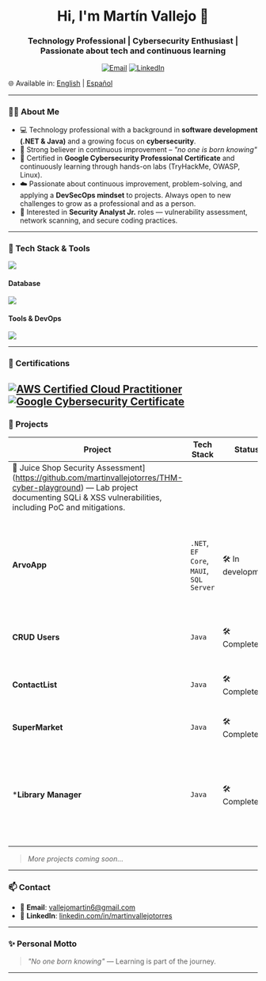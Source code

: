 <h1 align="center">Hi, I'm Martín Vallejo 👋</h1>
<h3 align="center">Technology Professional | Cybersecurity Enthusiast | Passionate about tech and continuous learning</h3>

<p align="center">
  <a href="mailto:vallejomartin6@gmail.com"><img alt="Email" src="https://img.shields.io/badge/Email-d14836?logo=gmail&style=for-the-badge&logoColor=white"></a>
  <a href="https://www.linkedin.com/in/martinvallejotorres"><img alt="LinkedIn" src="https://img.shields.io/badge/LinkedIn-blue?logo=linkedin&style=for-the-badge&logoColor=white"></a>
</p>

🌐 Available in: [English](README.md) | [Español](README.es.md)

---

### 👨‍💻 About Me

- 💻 Technology professional with a background in **software development (.NET & Java)** and a growing focus on **cybersecurity**. 
- 🧠 Strong believer in continuous improvement – _"no one is born knowing"_
- 🧰 Certified in **Google Cybersecurity Professional Certificate** and continuously learning through hands-on labs (TryHackMe, OWASP, Linux).
- ☁️ Passionate about continuous improvement, problem-solving, and applying a **DevSecOps mindset** to projects. Always open to new challenges to grow as a professional and as a person.
- 🎯 Interested in **Security Analyst Jr.** roles — vulnerability assessment, network scanning, and secure coding practices. 

---

### 🧰 Tech Stack & Tools

![](https://skillicons.dev/icons?i=cs,java,linux,c,js,html,css,dotnet&perline=3)

#### Database

![](https://skillicons.dev/icons?i=postgres,mysql)

#### Tools & DevOps

![](https://skillicons.dev/icons?i=aws,azure,docker,git,github,notion,postman,visualstudio&perline=4)

---

### 📜 Certifications

[![AWS Certified Cloud Practitioner](https://images.credly.com/size/110x110/images/00634f82-b07f-4bbd-a6bb-53de397fc3a6/image.png)](https://www.credly.com/badges/49a20772-7563-4bc5-bf87-3d33d602c6b9)
[![Google Cybersecurity Certificate](https://upload.wikimedia.org/wikipedia/commons/thumb/2/2f/Google_2015_logo.svg/110px-Google_2015_logo.svg.png)](https://coursera.org/verify/professional-cert/D4OJ7NBCTL63)
---

### 🚀 Projects

| Project | Tech Stack | Status | Description |
|--------|------------|--------|-------------|
|🔐 Juice Shop Security Assessment](https://github.com/martinvallejotorres/THM-cyber-playground) — Lab project documenting SQLi & XSS vulnerabilities, including PoC and mitigations.|
| **ArvoApp** | `.NET`, `EF Core`, `MAUI`, `SQL Server` | 🛠️ In development | A crop management platform with weather monitoring, phenological progress tracking, and harvest control |
| **CRUD Users** | `Java` | 🛠️ Completed | Simple CRUD user console managment |
| **ContactList** | `Java` | 🛠️ Completed | Simple project to manage your own contact list|
| **SuperMarket** | `Java` | 🛠️ Completed | Managment of products in a market|
| ***Library Manager** | `Java`| 🛠️ Completed | Library project, allows you to create and choose between magazine, ebook and physical book |

> *More projects coming soon...*

---

### 📫 Contact

- 📧 **Email**: [vallejomartin6@gmail.com](mailto:vallejomartin6@gmail.com)  
- 💼 **LinkedIn**: [linkedin.com/in/martinvallejotorres](https://www.linkedin.com/in/martinvallejotorres)

---

### ✨ Personal Motto

> _"No one born knowing"_ — Learning is part of the journey.

---



<!--
**martinvallejotorres/martinvallejotorres** is a ✨ _special_ ✨ repository because its `README.md` (this file) appears on your GitHub profile.

- 🔭 I’m currently working on ...
- 🌱 I’m currently learning ...
- 👯 I’m looking to collaborate on ...
- 🤔 I’m looking for help with ...
- 💬 Ask me about ...
- 📫 How to reach me: ...
- 😄 Pronouns: ...
- ⚡ Fun fact: ...
-->
